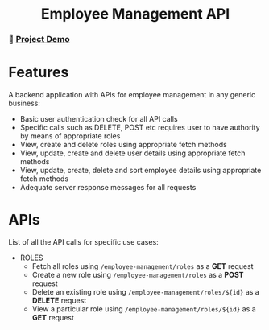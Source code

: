 <h1 align="center">Employee Management API</h1>

### 🔴 [Project Demo](https://youtu.be/JptAYx8fm8U)

# Features
A backend application with APIs for employee management in any generic business:
  - Basic user authentication check for all API calls
  - Specific calls such as DELETE, POST etc requires user to have authority by means of appropriate roles
  - View, create and delete roles using appropriate fetch methods
  - View, update, create and delete user details using appropriate fetch methods
  - View, update, create, delete and sort employee details using appropriate fetch methods
  - Adequate server response messages for all requests

# APIs
List of all the API calls for specific use cases:
  - ROLES
      - Fetch all roles using `/employee-management/roles` as a **GET** request
      - Create a new role using `/employee-management/roles` as a **POST** request
      - Delete an existing role using `/employee-management/roles/${id}` as a **DELETE** request
      - View a particular role using `/employee-management/roles/${id}` as a **GET** request
